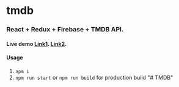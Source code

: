 # tmdb
### React + Redux + Firebase + TMDB API.
#### Live demo [Link1](https://tmdb-huynh.web.app/). [Link2](https://huynh12345678.github.io/TMDB/).
#### Usage
1. `npm i`
2. `npm run start` or `npm run build` for production build
"# TMDB" 
